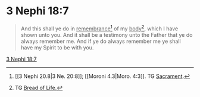 # 3 Nephi 18:7

> And this shall ye do in <u>remembrance</u>[^a] of my <u>body</u>[^b], which I have shown unto you. And it shall be a testimony unto the Father that ye do always remember me. And if ye do always remember me ye shall have my Spirit to be with you.

[3 Nephi 18:7](https://www.churchofjesuschrist.org/study/scriptures/bofm/3-ne/18?lang=eng&id=p7#p7)


[^a]: [[3 Nephi 20.8|3 Ne. 20:8]]; [[Moroni 4.3|Moro. 4:3]]. TG [Sacrament](https://www.churchofjesuschrist.org/study/scriptures/tg/sacrament?lang=eng).
[^b]: TG [Bread of Life.](https://www.churchofjesuschrist.org/study/scriptures/tg/bread-of-life?lang=eng)
